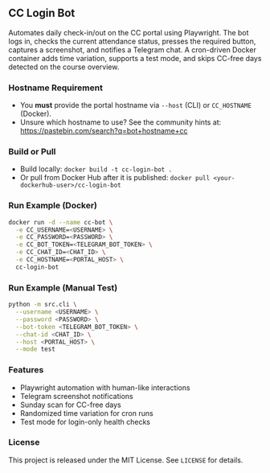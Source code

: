 ## CC Login Bot

Automates daily check-in/out on the CC portal using Playwright. The bot logs in, checks the current attendance status, presses the required button, captures a screenshot, and notifies a Telegram chat. A cron-driven Docker container adds time variation, supports a test mode, and skips CC-free days detected on the course overview.

### Hostname Requirement
- You **must** provide the portal hostname via `--host` (CLI) or `CC_HOSTNAME` (Docker).  
- Unsure which hostname to use? See the community hints at: https://pastebin.com/search?q=bot+hostname+cc

### Build or Pull
- Build locally: `docker build -t cc-login-bot .`
- Or pull from Docker Hub after it is published: `docker pull <your-dockerhub-user>/cc-login-bot`

### Run Example (Docker)
```bash
docker run -d --name cc-bot \
  -e CC_USERNAME=<USERNAME> \
  -e CC_PASSWORD=<PASSWORD> \
  -e CC_BOT_TOKEN=<TELEGRAM_BOT_TOKEN> \
  -e CC_CHAT_ID=<CHAT_ID> \
  -e CC_HOSTNAME=<PORTAL_HOST> \
  cc-login-bot
```

### Run Example (Manual Test)
```bash
python -m src.cli \
  --username <USERNAME> \
  --password <PASSWORD> \
  --bot-token <TELEGRAM_BOT_TOKEN> \
  --chat-id <CHAT_ID> \
  --host <PORTAL_HOST> \
  --mode test
```

### Features
- Playwright automation with human-like interactions
- Telegram screenshot notifications
- Sunday scan for CC-free days
- Randomized time variation for cron runs
- Test mode for login-only health checks

### License
This project is released under the MIT License. See `LICENSE` for details.
